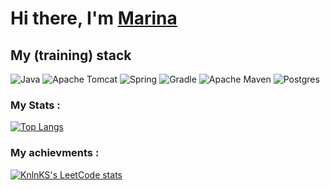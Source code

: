# Hi there, I'm [Marina](https://t.me/lxque)
## My (training) stack
![Java](https://img.shields.io/badge/java-%23ED8B00.svg?style=for-the-badge&logo=openjdk&logoColor=white)
![Apache Tomcat](https://img.shields.io/badge/apache%20tomcat-%23F8DC75.svg?style=for-the-badge&logo=apache-tomcat&logoColor=black)
![Spring](https://img.shields.io/badge/spring-%236DB33F.svg?style=for-the-badge&logo=spring&logoColor=white)
![Gradle](https://img.shields.io/badge/Gradle-02303A.svg?style=for-the-badge&logo=Gradle&logoColor=white)
![Apache Maven](https://img.shields.io/badge/Apache%20Maven-C71A36?style=for-the-badge&logo=Apache%20Maven&logoColor=white)
![Postgres](https://img.shields.io/badge/postgres-%23316192.svg?style=for-the-badge&logo=postgresql&logoColor=white)
### My Stats :
[![Top Langs](https://github-readme-stats.vercel.app/api/top-langs/?username=labinochka&layout=compact&theme=vision-friendly-dark)](https://github.com/anuraghazra/github-readme-stats)
### My achievments :
[![KnlnKS's LeetCode stats](https://leetcode-stats-six.vercel.app/api?username=marina111&theme=dark)](https://github.com/KnlnKS/leetcode-stats)
<!--
**labinochka/labinochka** is a ✨ _special_ ✨ repository because its `README.md` (this file) appears on your GitHub profile.

Here are some ideas to get you started:

- 🔭 I’m currently working on ...
- 🌱 I’m currently learning ...
- 👯 I’m looking to collaborate on ...
- 🤔 I’m looking for help with ...
- 💬 Ask me about ...
- 📫 How to reach me: ...
- 😄 Pronouns: ...
- ⚡ Fun fact: ...
-->
